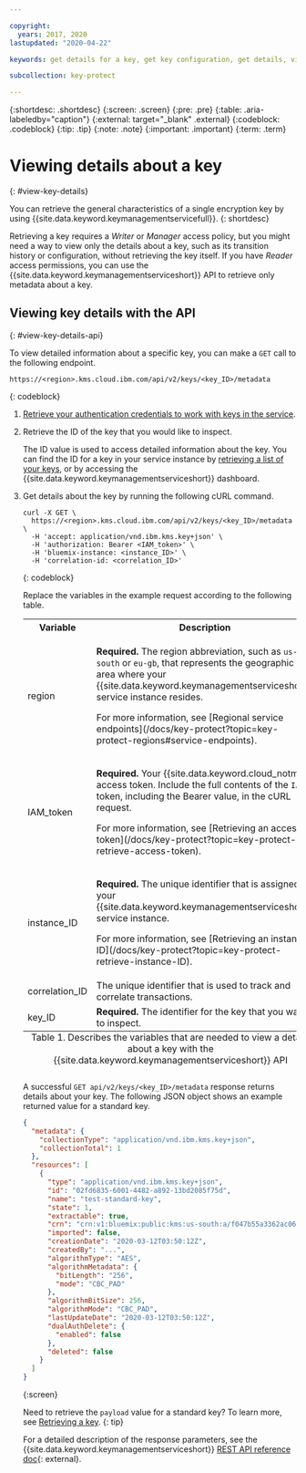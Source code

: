 ```yaml
---

copyright:
  years: 2017, 2020
lastupdated: "2020-04-22"

keywords: get details for a key, get key configuration, get details, view encryption key details, view encryption key, retrieve encryption key details, API examples

subcollection: key-protect

---
```


{:shortdesc: .shortdesc}
{:screen: .screen}
{:pre: .pre}
{:table: .aria-labeledby="caption"}
{:external: target="_blank" .external}
{:codeblock: .codeblock}
{:tip: .tip}
{:note: .note}
{:important: .important}
{:term: .term}

# Viewing details about a key
{: #view-key-details}

You can retrieve the general characteristics of a single encryption key by using
{{site.data.keyword.keymanagementservicefull}}.
{: shortdesc}

Retrieving a key requires a _Writer_ or _Manager_ access policy, but you might
need a way to view only the details about a key, such as its transition history
or configuration, without retrieving the key itself. If you have _Reader_ access
permissions, you can use the {{site.data.keyword.keymanagementserviceshort}}
API to retrieve only metadata about a key.

## Viewing key details with the API
{: #view-key-details-api}

To view detailed information about a specific key, you can make a `GET` call to
the following endpoint.

```
https://<region>.kms.cloud.ibm.com/api/v2/keys/<key_ID>/metadata
```
{: codeblock}

1. [Retrieve your authentication credentials to work with keys in the service](/docs/key-protect?topic=key-protect-set-up-api).

2. Retrieve the ID of the key that you would like to inspect.

    The ID value is used to access detailed information about the key. You can
    find the ID for a key in your service instance by
    [retrieving a list of your keys](/docs/key-protect?topic=key-protect-view-keys),
    or by accessing the {{site.data.keyword.keymanagementserviceshort}}
    dashboard.

3. Get details about the key by running the following cURL command.

    ```cURL
    curl -X GET \
      https://<region>.kms.cloud.ibm.com/api/v2/keys/<key_ID>/metadata \
      -H 'accept: application/vnd.ibm.kms.key+json' \
      -H 'authorization: Bearer <IAM_token>' \
      -H 'bluemix-instance: <instance_ID>' \
      -H 'correlation-id: <correlation_ID>'
    ```
    {: codeblock}

    Replace the variables in the example request according to the following
    table.

    <table>
      <tr>
        <th>Variable</th>
        <th>Description</th>
      </tr>

      <tr>
        <td>
          <varname>region</varname>
        </td>
        <td>
          <p>
            <strong>Required.</strong> The region abbreviation, such as
            <code>us-south</code> or <code>eu-gb</code>, that represents the
            geographic area where your
            {{site.data.keyword.keymanagementserviceshort}} service instance
            resides.
          </p>
          <p>
            For more information, see
            [Regional service endpoints](/docs/key-protect?topic=key-protect-regions#service-endpoints).
          </p>
        </td>
      </tr>

      <tr>
        <td>
          <varname>IAM_token</varname>
        </td>
        <td>
          <p>
            <strong>Required.</strong> Your {{site.data.keyword.cloud_notm}}
            access token. Include the full contents of the <code>IAM</code>
            token, including the Bearer value, in the cURL request.
          </p>
          <p>
            For more information, see
            [Retrieving an access token](/docs/key-protect?topic=key-protect-retrieve-access-token).
          </p>
        </td>
      </tr>

      <tr>
        <td>
          <varname>instance_ID</varname>
        </td>
        <td>
          <p>
            <strong>Required.</strong> The unique identifier that is assigned to
            your {{site.data.keyword.keymanagementserviceshort}} service
            instance.
          </p>
          <p>
            For more information, see
            [Retrieving an instance ID](/docs/key-protect?topic=key-protect-retrieve-instance-ID).
          </p>
        </td>
      </tr>

      <tr>
        <td>
          <varname>correlation_ID</varname>
        </td>
        <td>
          The unique identifier that is used to track and correlate
          transactions.
        </td>
      </tr>

      <tr>
        <td>
          <varname>key_ID</varname>
        </td>
        <td>
          <strong>Required.</strong> The identifier for the key that you want to
          inspect.
        </td>
      </tr>

      <caption style="caption-side:bottom;">
        Table 1. Describes the variables that are needed to view a details about
        a key with the {{site.data.keyword.keymanagementserviceshort}} API
      </caption>
    </table>

    A successful `GET api/v2/keys/<key_ID>/metadata` response returns details
    about your key. The following JSON object shows an example returned value
    for a standard key.

    ```json
    {
      "metadata": {
        "collectionType": "application/vnd.ibm.kms.key+json",
        "collectionTotal": 1
      },
      "resources": [
        {
          "type": "application/vnd.ibm.kms.key+json",
          "id": "02fd6835-6001-4482-a892-13bd2085f75d",
          "name": "test-standard-key",
          "state": 1,
          "extractable": true,
          "crn": "crn:v1:bluemix:public:kms:us-south:a/f047b55a3362ac06afad8a3f2f5586ea:12e8c9c2-a162-472d-b7d6-8b9a86b815a6:key:02fd6835-6001-4482-a892-13bd2085f75d",
          "imported": false,
          "creationDate": "2020-03-12T03:50:12Z",
          "createdBy": "...",
          "algorithmType": "AES",
          "algorithmMetadata": {
            "bitLength": "256",
            "mode": "CBC_PAD"
          },
          "algorithmBitSize": 256,
          "algorithmMode": "CBC_PAD",
          "lastUpdateDate": "2020-03-12T03:50:12Z",
          "dualAuthDelete": {
            "enabled": false
          },
          "deleted": false
        }
      ]
    }
    ```
    {:screen}

    Need to retrieve the `payload` value for a standard key? To learn more, see
    [Retrieving a key](/docs/key-protect?topic=key-protect-retrieve-key).
    {: tip}

    For a detailed description of the response parameters, see the
    {{site.data.keyword.keymanagementserviceshort}}
    [REST API reference doc](/apidocs/key-protect){: external}.
